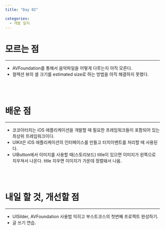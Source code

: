 ```yaml
---
title: "Day 02"

categories:
  - 개발 일지
---
```


# 모르는 점
***
- AVFoundation를 통해서 음악파일을 어떻게 다루는지 아직 모른다.
- 컬렉션 뷰의 셀 크기를 estimated size로 하는 방법을 아직 해결하지 못했다.
<br>
<br>

# 배운 점
***
- 코코아터치는 iOS 애플리케이션을 개발할 때 필요한 프레임워크들이 포함되어 있는 최상위 프레임워크이다.
- UIKit은 iOS 애플리케이션의 인터페이스를 만들고 터치이벤트를 처리할 때 사용된다.
- UIButton에서 이미지를 사용할 때(스토리보드) title이 있으면 이미지가 왼쪽으로 치우쳐서 나온다. title 지우면 이미지가 가운데 정렬돼서 나옴.
<br>
<br>

# 내일 할 것, 개선할 점
***
- UISilder, AVFoundation 사용법 익히고 부스트코스의 첫번째 프로젝트 완성하기.
- 글 쓰기 연습.